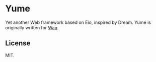 # Yume

Yet another Web framework based on Eio, inspired by Dream.
Yume is originally written for [Waq](https://github.com/ushitora-anqou/waq).

## License

MIT.
